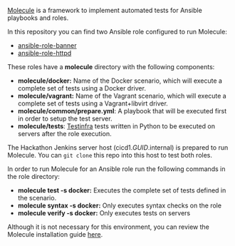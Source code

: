 [Molecule](http://molecule.readthedocs.io/en/latest/) is a framework to implement automated tests for Ansible playbooks and roles.

In this repository you can find two Ansible role configured to run Molecule:
- [ansible-role-banner](../roles/ansible-role-banner)
- [ansible-role-httpd](../roles/ansible-role-httpd)


These roles have a **molecule** directory with the following components:
  - **molecule/docker:** Name of the Docker scenario, which will execute a complete set of tests using a Docker driver.
  - **molecule/vagrant:** Name of the Vagrant scenario, which will execute a complete set of tests using a Vagrant+libvirt driver.
  - **molecule/common/prepare.yml**: A playbook that will be executed first in order to setup the test server.
  - **molecule/tests**: [Testinfra](https://testinfra.readthedocs.io/en/latest/) tests written in Python to be executed on servers after the role execution.

The Hackathon Jenkins server host (cicd1.*GUID*.internal) is prepared to run Molecule. You can `git clone` this repo into this host to test both roles.

In order to run Molecule for an Ansible role run the following commands in the role directory:
  - **molecule test -s docker:** Executes the complete set of tests defined in the scenario.
  - **molecule syntax -s docker:** Only executes syntax checks on the role
  - **molecule verify -s docker:** Only executes tests on servers

Although it is not necessary for this environment, you can review the Molecule installation guide [here](https://molecule.readthedocs.io/en/stable/installation.html).
